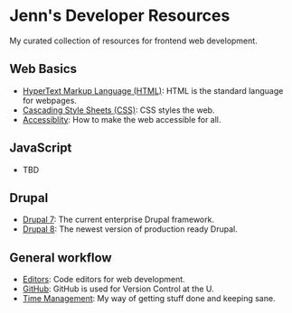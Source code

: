 # Jenn's Developer Resources

My curated collection of resources for frontend web development.

## Web Basics
+ [HyperText Markup Language (HTML)](basics/html.md): HTML is the standard language for webpages.
+ [Cascading Style Sheets (CSS)](basics/css.md): CSS styles the web.
+ [Accessiblity](basics/accessibility.md): How to make the web accessible for all.

## JavaScript
+ TBD

## Drupal
+ [Drupal 7](drupal/7.md): The current enterprise Drupal framework.
+ [Drupal 8](drupal/8.md): The newest version of production ready Drupal.

## General workflow
+ [Editors](workflow/editors.md): Code editors for web development.
+ [GitHub](workflow/github.md): GitHub is used for Version Control at the U.
+ [Time Management](workflow/time-management.md): My way of getting stuff done and keeping sane.
